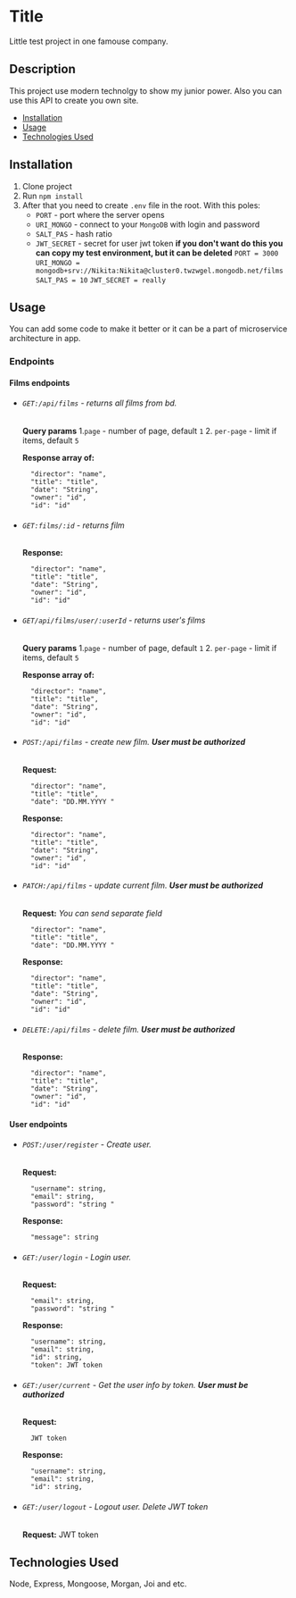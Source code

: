 # Title

Little test project in one famouse company.

## Description

This project use modern technolgy to show my junior power. Also you can use this API to create you own site.

- [Installation](#installation)
- [Usage](#usage)
- [Technologies Used](#technologies-used)

## Installation

1. Clone project
2. Run `npm install`
3. After that you need to create `.env` file in the root. With this poles:
   - `PORT` - port where the server opens
   - `URI_MONGO` - connect to your `MongoDB` with login and password
   - `SALT_PAS` - hash ratio
   - `JWT_SECRET` - secret for user jwt token
     **if you don't want do this you can copy my test environment, but it can be deleted**
     `PORT = 3000`
     `URI_MONGO = mongodb+srv://Nikita:Nikita@cluster0.twzwgel.mongodb.net/films`
     `SALT_PAS = 10`
     `JWT_SECRET = really`

## Usage

You can add some code to make it better or it can be a part of microservice architecture in app.

### Endpoints

#### Films endpoints

- ###### `GET:/api/films` - returns all films from bd.

  **Query params** 1.`page` - number of page, default `1` 2. `per-page` - limit if items, default `5`

  **Response array of:**

        "director": "name",
        "title": "title",
        "date": "String",
        "owner": "id",
        "id": "id"

- ###### `GET:films/:id` - returns film

  **Response:**

        "director": "name",
        "title": "title",
        "date": "String",
        "owner": "id",
        "id": "id"


- ###### `GET/api/films/user/:userId` - returns user's films

  **Query params** 1.`page` - number of page, default `1` 2. `per-page` - limit if items, default `5`

  **Response array of:**

        "director": "name",
        "title": "title",
        "date": "String",
        "owner": "id",
        "id": "id"

- ###### `POST:/api/films` - create new film. **User must be authorized**

  **Request:**

        "director": "name",
        "title": "title",
        "date": "DD.MM.YYYY "


  **Response:**

        "director": "name",
        "title": "title",
        "date": "String",
        "owner": "id",
        "id": "id"


- ###### `PATCH:/api/films` - update current film. **User must be authorized**

  **Request:**
  _You can send separate field_

        "director": "name",
        "title": "title",
        "date": "DD.MM.YYYY "

  **Response:**

        "director": "name",
        "title": "title",
        "date": "String",
        "owner": "id",
        "id": "id"

- ###### `DELETE:/api/films` - delete film. **User must be authorized**

  **Response:**

        "director": "name",
        "title": "title",
        "date": "String",
        "owner": "id",
        "id": "id"


#### User endpoints

- ###### `POST:/user/register` - Create user.

  **Request:**

        "username": string,
        "email": string,
        "password": "string "


  **Response:**

        "message": string


- ###### `GET:/user/login` - Login user.

  **Request:**

        "email": string,
        "password": "string "


  **Response:**

        "username": string,
        "email": string,
        "id": string,
        "token": JWT token


- ###### `GET:/user/current` - Get the user info by token. **User must be authorized**

  **Request:**

        JWT token


  **Response:**

        "username": string,
        "email": string,
        "id": string,


- ###### `GET:/user/logout` - Logout user. Delete JWT token
  **Request:**
        JWT token

## Technologies Used

Node, Express, Mongoose, Morgan, Joi and etc.

